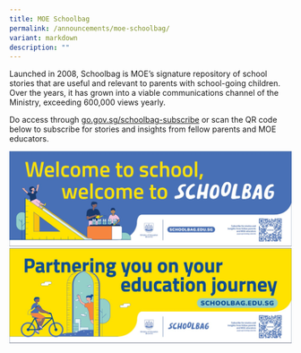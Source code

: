 ```yaml
---
title: MOE Schoolbag
permalink: /announcements/moe-schoolbag/
variant: markdown
description: ""
---
```

Launched in 2008, Schoolbag is MOE’s signature repository of school stories that are useful and relevant to parents with school-going children. Over the years, it has grown into a viable communications channel of the Ministry, exceeding 600,000 views yearly.  

Do access through [go.gov.sg/schoolbag-subscribe](https://www.schoolbag.edu.sg/subscribe/) or scan the QR code below to subscribe for stories and insights from fellow parents and MOE educators.

![](/images/Announcement/Welcome_to_SchoolBag_2025.jpg)
<br>
![](/images/Announcement/Partnering_on_Education_Journey_2025.jpg)